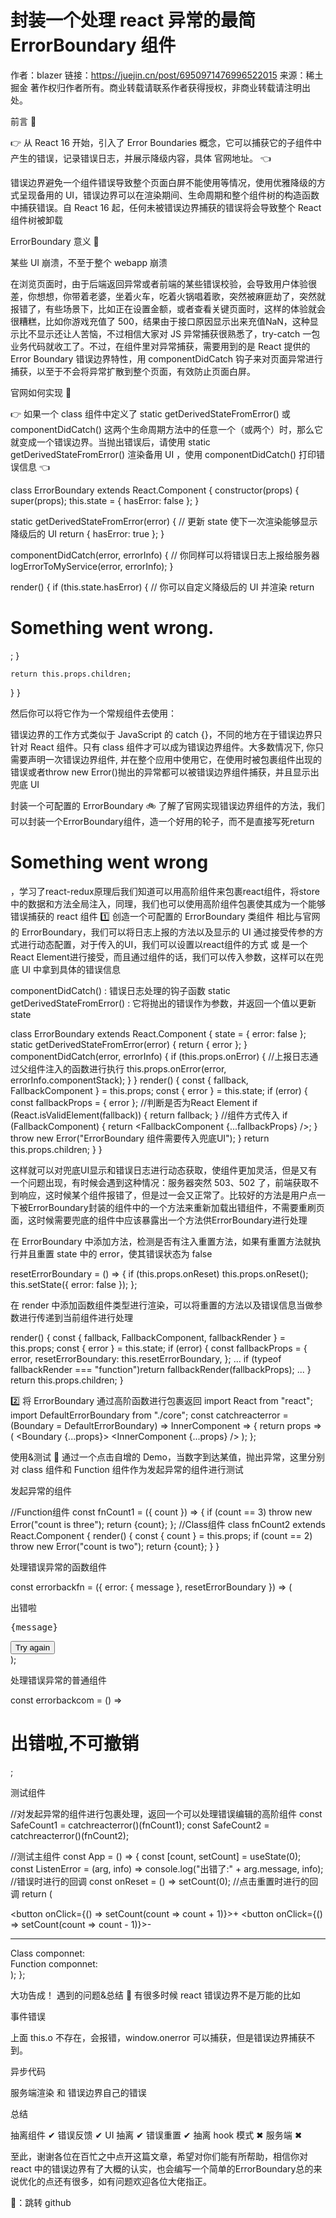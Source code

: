 # 封装一个处理 react 异常的最简 ErrorBoundary 组件
作者：blazer
链接：https://juejin.cn/post/6950971476996522015
来源：稀土掘金
著作权归作者所有。商业转载请联系作者获得授权，非商业转载请注明出处。

前言 📝

👉 从 React 16 开始，引入了 Error Boundaries 概念，它可以捕获它的子组件中产生的错误，记录错误日志，并展示降级内容，具体 官网地址。 👈


错误边界避免一个组件错误导致整个页面白屏不能使用等情况，使用优雅降级的方式呈现备用的 UI，错误边界可以在渲染期间、生命周期和整个组件树的构造函数中捕获错误。自 React 16 起，任何未被错误边界捕获的错误将会导致整个 React 组件树被卸载

ErrorBoundary 意义 🤖

某些 UI 崩溃，不至于整个 webapp 崩溃

在浏览页面时，由于后端返回异常或者前端的某些错误校验，会导致用户体验很差，你想想，你带着老婆，坐着火车，吃着火锅唱着歌，突然被麻匪劫了，突然就报错了，有些场景下，比如正在设置金额，或者查看关键页面时，这样的体验就会很糟糕，比如你游戏充值了 500，结果由于接口原因显示出来充值NaN，这种显示比不显示还让人苦恼，不过相信大家对 JS 异常捕获很熟悉了，try-catch 一包业务代码就收工了。不过，在组件里对异常捕获，需要用到的是 React 提供的 Error Boundary 错误边界特性，用 componentDidCatch 钩子来对页面异常进行捕获，以至于不会将异常扩散到整个页面，有效防止页面白屏。

官网如何实现 🥔

👉 如果一个 class 组件中定义了 static getDerivedStateFromError() 或 componentDidCatch() 这两个生命周期方法中的任意一个（或两个）时，那么它就变成一个错误边界。当抛出错误后，请使用 static getDerivedStateFromError() 渲染备用 UI ，使用 componentDidCatch() 打印错误信息 👈

class ErrorBoundary extends React.Component {
  constructor(props) {
    super(props);
    this.state = { hasError: false };
  }

  static getDerivedStateFromError(error) {
    // 更新 state 使下一次渲染能够显示降级后的 UI
    return { hasError: true };
  }

  componentDidCatch(error, errorInfo) {
    // 你同样可以将错误日志上报给服务器
    logErrorToMyService(error, errorInfo);
  }

  render() {
    if (this.state.hasError) {
      // 你可以自定义降级后的 UI 并渲染
      return <h1>Something went wrong.</h1>;
    }

    return this.props.children;
  }
}

然后你可以将它作为一个常规组件去使用：
<ErrorBoundary>
  <MyWidget />
</ErrorBoundary>

错误边界的工作方式类似于 JavaScript 的 catch {}，不同的地方在于错误边界只针对 React 组件。只有 class 组件才可以成为错误边界组件。大多数情况下, 你只需要声明一次错误边界组件, 并在整个应用中使用它，在使用时被包裹组件出现的错误或者throw new Error()抛出的异常都可以被错误边界组件捕获，并且显示出兜底 UI

封装一个可配置的 ErrorBoundary 🚲
了解了官网实现错误边界组件的方法，我们可以封装一个ErrorBoundary组件，造一个好用的轮子，而不是直接写死return <h1>Something went wrong</h1>，学习了react-redux原理后我们知道可以用高阶组件来包裹react组件，将store中的数据和方法全局注入，同理，我们也可以使用高阶组件包裹使其成为一个能够错误捕获的 react 组件
1️⃣ 创造一个可配置的 ErrorBoundary 类组件
相比与官网的 ErrorBoundary，我们可以将日志上报的方法以及显示的 UI 通过接受传参的方式进行动态配置，对于传入的UI，我们可以设置以react组件的方式 或 是一个React Element进行接受，而且通过组件的话，我们可以传入参数，这样可以在兜底 UI 中拿到具体的错误信息

componentDidCatch() : 错误日志处理的钩子函数
static getDerivedStateFromError() : 它将抛出的错误作为参数，并返回一个值以更新 state

class ErrorBoundary extends React.Component {
  state = { error: false };
  static getDerivedStateFromError(error) {
    return { error };
  }
  componentDidCatch(error, errorInfo) {
    if (this.props.onError) {
      //上报日志通过父组件注入的函数进行执行
      this.props.onError(error, errorInfo.componentStack);
    }
  }
  render() {
    const { fallback, FallbackComponent } = this.props;
    const { error } = this.state;
    if (error) {
      const fallbackProps = { error };
      //判断是否为React Element
      if (React.isValidElement(fallback)) {
        return fallback;
      }
      //组件方式传入
      if (FallbackComponent) {
        return <FallbackComponent {...fallbackProps} />;
      }
      throw new Error("ErrorBoundary 组件需要传入兜底UI");
    }
    return this.props.children;
  }
}

这样就可以对兜底UI显示和错误日志进行动态获取，使组件更加灵活，但是又有一个问题出现，有时候会遇到这种情况：服务器突然 503、502 了，前端获取不到响应，这时候某个组件报错了，但是过一会又正常了。比较好的方法是用户点一下被ErrorBoundary封装的组件中的一个方法来重新加载出错组件，不需要重刷页面，这时候需要兜底的组件中应该暴露出一个方法供ErrorBoundary进行处理


在 ErrorBoundary 中添加方法，检测是否有注入重置方法，如果有重置方法就执行并且重置 state 中的 error，使其错误状态为 false

resetErrorBoundary = () => {
  if (this.props.onReset) this.props.onReset();
  this.setState({ error: false });
};


在 render 中添加函数组件类型进行渲染，可以将重置的方法以及错误信息当做参数进行传递到当前组件进行处理

  render() {
    const { fallback, FallbackComponent, fallbackRender } = this.props;
    const { error } = this.state;
    if (error) {
      const fallbackProps = {
        error,
        resetErrorBoundary: this.resetErrorBoundary,
      };
      ...
      if (typeof fallbackRender === "function")return fallbackRender(fallbackProps);
      ...
    }
    return this.props.children;
  }

2️⃣ 将 ErrorBoundary 通过高阶函数进行包裹返回
import React from "react";
import DefaultErrorBoundary from "./core";
const catchreacterror = (Boundary = DefaultErrorBoundary) => InnerComponent => {
  return props => (
    <Boundary {...props}>
      <InnerComponent {...props} />
    </Boundary>
  );
};


使用&测试 🏁
通过一个点击自增的 Demo，当数字到达某值，抛出异常，这里分别对 class 组件和 Function 组件作为发起异常的组件进行测试

发起异常的组件

//Function组件
const fnCount1 = ({ count }) => {
  if (count == 3) throw new Error("count is three");
  return <span>{count}</span>;
};
//Class组件
class fnCount2 extends React.Component {
  render() {
    const { count } = this.props;
    if (count == 2) throw new Error("count is two");
    return <span>{count}</span>;
  }
}


处理错误异常的函数组件

const errorbackfn = ({ error: { message }, resetErrorBoundary }) => (
  <div>
    <p>出错啦</p>
    <pre>{message}</pre>
    <button onClick={resetErrorBoundary}>Try again</button>
  </div>
);


处理错误异常的普通组件

const errorbackcom = () => <h1>出错啦,不可撤销</h1>;


测试组件

//对发起异常的组件进行包裹处理，返回一个可以处理错误编辑的高阶组件
const SafeCount1 = catchreacterror()(fnCount1);
const SafeCount2 = catchreacterror()(fnCount2);

//测试主组件
const App = () => {
  const [count, setCount] = useState(0);
  const ListenError = (arg, info) => console.log("出错了:" + arg.message, info); //错误时进行的回调
  const onReset = () => setCount(0); //点击重置时进行的回调
  return (
    <div className="App">
      <section>
        <button onClick={() => setCount(count => count + 1)}>+</button>
        <button onClick={() => setCount(count => count - 1)}>-</button>
      </section>
      <hr />
      <div>
        Class componnet:
        <SafeCount2
          count={count}
          fallbackRender={errorbackfn}
          onReset={onReset}
          onError={ListenError}
        />
      </div>
      <div>
        Function componnet:
        <SafeCount1
          count={count}
          FallbackComponent={errorbackcom}
          onError={ListenError}
        />
      </div>
    </div>
  );
};


大功告成！
遇到的问题&总结 💢
有很多时候 react 错误边界不是万能的比如

事件错误


上面 this.o 不存在，会报错，window.onerror 可以捕获，但是错误边界捕获不到。

异步代码



服务端渲染 和 错误边界自己的错误

总结

抽离组件 ✔
错误反馈 ✔
UI 抽离 ✔
错误重置 ✔
抽离 hook 模式 ✖
服务端 ✖

至此，谢谢各位在百忙之中点开这篇文章，希望对你们能有所帮助，相信你对 react 中的错误边界有了大概的认实，也会编写一个简单的ErrorBoundary总的来说优化的点还有很多，如有问题欢迎各位大佬指正。

👋：跳转 github
